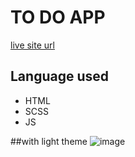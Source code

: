 # TO DO APP

[live site url](https://clever-heyrovsky-d0abf9.netlify.app/)

## Language used

* HTML
* SCSS
* JS

##with light theme
![image](https://imgur.com/1tCx0pV)
